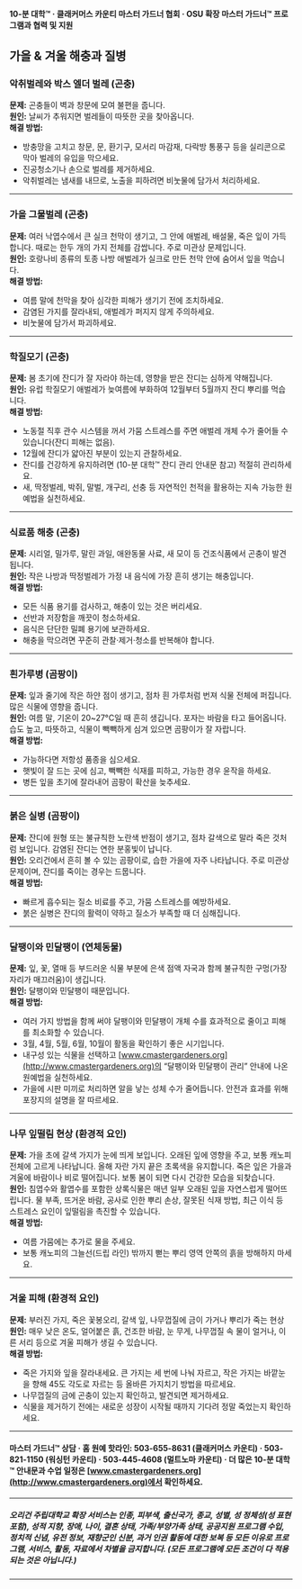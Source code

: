 #### 10-분 대학™ · 클래커머스 카운티 마스터 가드너 협회 · OSU 확장 마스터 가드너™ 프로그램과 협력 및 지원

## 가을 & 겨울 해충과 질병

### 악취벌레와 박스 엘더 벌레 (곤충)
**문제:** 곤충들이 벽과 창문에 모여 불편을 줍니다.  
**원인:** 날씨가 추워지면 벌레들이 따뜻한 곳을 찾아옵니다.  
**해결 방법:**
- 방충망을 고치고 창문, 문, 환기구, 모서리 마감재, 다락방 통풍구 등을 실리콘으로 막아 벌레의 유입을 막으세요.
- 진공청소기나 손으로 벌레를 제거하세요.
- 악취벌레는 냄새를 내므로, 노출을 피하려면 비눗물에 담가서 처리하세요.

---

### 가을 그물벌레 (곤충)
**문제:** 여러 낙엽수에서 큰 실크 천막이 생기고, 그 안에 애벌레, 배설물, 죽은 잎이 가득합니다. 때로는 한두 개의 가지 전체를 감쌉니다. 주로 미관상 문제입니다.  
**원인:** 호랑나비 종류의 토종 나방 애벌레가 실크로 만든 천막 안에 숨어서 잎을 먹습니다.  
**해결 방법:**
- 여름 말에 천막을 찾아 심각한 피해가 생기기 전에 조치하세요.
- 감염된 가지를 잘라내되, 애벌레가 퍼지지 않게 주의하세요.
- 비눗물에 담가서 파괴하세요.

---

### 학질모기 (곤충)
**문제:** 봄 초기에 잔디가 잘 자라야 하는데, 영향을 받은 잔디는 심하게 약해집니다.  
**원인:** 유럽 학질모기 애벌레가 늦여름에 부화하여 12월부터 5월까지 잔디 뿌리를 먹습니다.  
**해결 방법:**
- 노동절 직후 관수 시스템을 꺼서 가뭄 스트레스를 주면 애벌레 개체 수가 줄어들 수 있습니다(잔디 피해는 없음).
- 12월에 잔디가 얇아진 부분이 있는지 관찰하세요.
- 잔디를 건강하게 유지하려면 (10-분 대학™ 잔디 관리 안내문 참고) 적절히 관리하세요.
- 새, 딱정벌레, 박쥐, 말벌, 개구리, 선충 등 자연적인 천적을 활용하는 지속 가능한 원예법을 실천하세요.

---

### 식료품 해충 (곤충)
**문제:** 시리얼, 밀가루, 말린 과일, 애완동물 사료, 새 모이 등 건조식품에서 곤충이 발견됩니다.  
**원인:** 작은 나방과 딱정벌레가 가정 내 음식에 가장 흔히 생기는 해충입니다.  
**해결 방법:**
- 모든 식품 용기를 검사하고, 해충이 있는 것은 버리세요.
- 선반과 저장함을 깨끗이 청소하세요.
- 음식은 단단한 밀폐 용기에 보관하세요.
- 해충을 막으려면 꾸준히 관찰·제거·청소를 반복해야 합니다.

---

### 흰가루병 (곰팡이)
**문제:** 잎과 줄기에 작은 하얀 점이 생기고, 점차 흰 가루처럼 번져 식물 전체에 퍼집니다. 많은 식물에 영향을 줍니다.  
**원인:** 여름 말, 기온이 20~27°C일 때 흔히 생깁니다. 포자는 바람을 타고 들어옵니다. 습도 높고, 따뜻하고, 식물이 빽빽하게 심겨 있으면 곰팡이가 잘 자랍니다.  
**해결 방법:**
- 가능하다면 저항성 품종을 심으세요.
- 햇빛이 잘 드는 곳에 심고, 빽빽한 식재를 피하고, 가능한 경우 윤작을 하세요.
- 병든 잎을 초기에 잘라내어 곰팡이 확산을 늦추세요.

---

### 붉은 실병 (곰팡이)
**문제:** 잔디에 원형 또는 불규칙한 노란색 반점이 생기고, 점차 갈색으로 말라 죽은 것처럼 보입니다. 감염된 잔디는 연한 분홍빛이 납니다.  
**원인:** 오리건에서 흔히 볼 수 있는 곰팡이로, 습한 가을에 자주 나타납니다. 주로 미관상 문제이며, 잔디를 죽이는 경우는 드뭅니다.  
**해결 방법:**
- 빠르게 흡수되는 질소 비료를 주고, 가뭄 스트레스를 예방하세요.
- 붉은 실병은 잔디의 활력이 약하고 질소가 부족할 때 더 심해집니다.

---

### 달팽이와 민달팽이 (연체동물)
**문제:** 잎, 꽃, 열매 등 부드러운 식물 부분에 은색 점액 자국과 함께 불규칙한 구멍(가장자리가 매끄러움)이 생깁니다.  
**원인:** 달팽이와 민달팽이 때문입니다.  
**해결 방법:**
- 여러 가지 방법을 함께 써야 달팽이와 민달팽이 개체 수를 효과적으로 줄이고 피해를 최소화할 수 있습니다.
- 3월, 4월, 5월, 6월, 10월이 활동을 확인하기 좋은 시기입니다.
- 내구성 있는 식물을 선택하고 [www.cmastergardeners.org](http://www.cmastergardeners.org)의 “달팽이와 민달팽이 관리” 안내에 나온 원예법을 실천하세요.
- 가을에 시판 미끼로 처리하면 알을 낳는 성체 수가 줄어듭니다. 안전과 효과를 위해 포장지의 설명을 잘 따르세요.

---

### 나무 잎떨림 현상 (환경적 요인)
**문제:** 가을 초에 갈색 가지가 눈에 띄게 보입니다. 오래된 잎에 영향을 주고, 보통 캐노피 전체에 고르게 나타납니다. 올해 자란 가지 끝은 초록색을 유지합니다. 죽은 잎은 가을과 겨울에 바람이나 비로 떨어집니다. 보통 봄이 되면 다시 건강한 모습을 되찾습니다.  
**원인:** 침엽수와 활엽수를 포함한 상록식물은 매년 일부 오래된 잎을 자연스럽게 떨어뜨립니다. 물 부족, 뜨거운 바람, 공사로 인한 뿌리 손상, 잘못된 식재 방법, 최근 이식 등 스트레스 요인이 잎떨림을 촉진할 수 있습니다.  
**해결 방법:**
- 여름 가뭄에는 추가로 물을 주세요.
- 보통 캐노피의 그늘선(드립 라인) 밖까지 뻗는 뿌리 영역 안쪽의 흙을 방해하지 마세요.

---

### 겨울 피해 (환경적 요인)
**문제:** 부러진 가지, 죽은 꽃봉오리, 갈색 잎, 나무껍질에 금이 가거나 뿌리가 죽는 현상  
**원인:** 매우 낮은 온도, 얼어붙은 흙, 건조한 바람, 눈 무게, 나무껍질 속 물이 얼거나, 이른 서리 등으로 겨울 피해가 생길 수 있습니다.  
**해결 방법:**
- 죽은 가지와 잎을 잘라내세요. 큰 가지는 세 번에 나눠 자르고, 작은 가지는 바깥눈을 향해 45도 각도로 자르는 등 올바른 가지치기 방법을 따르세요.
- 나무껍질의 금에 곤충이 있는지 확인하고, 발견되면 제거하세요.
- 식물을 제거하기 전에는 새로운 성장이 시작될 때까지 기다려 정말 죽었는지 확인하세요.

---

#### 마스터 가드너™ 상담 · 홈 원예 핫라인: 503-655-8631 (클래커머스 카운티) · 503-821-1150 (워싱턴 카운티) · 503-445-4608 (멀트노마 카운티) · 더 많은 10-분 대학™ 안내문과 수업 일정은 [www.cmastergardeners.org](http://www.cmastergardeners.org)에서 확인하세요.

---

##### 오리건 주립대학교 확장 서비스는 인종, 피부색, 출신국가, 종교, 성별, 성 정체성(성 표현 포함), 성적 지향, 장애, 나이, 결혼 상태, 가족/부양가족 상태, 공공지원 프로그램 수입, 정치적 신념, 유전 정보, 재향군인 신분, 과거 인권 활동에 대한 보복 등 모든 이유로 프로그램, 서비스, 활동, 자료에서 차별을 금지합니다. (모든 프로그램에 모든 조건이 다 적용되는 것은 아닙니다.)
---